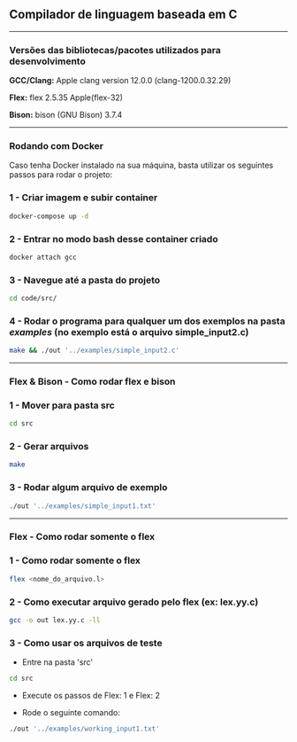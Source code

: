 ## Compilador de linguagem baseada em C

---

### Versões das bibliotecas/pacotes utilizados para desenvolvimento

**GCC/Clang:** Apple clang version 12.0.0 (clang-1200.0.32.29)

**Flex:** flex 2.5.35 Apple(flex-32)

**Bison:** bison (GNU Bison) 3.7.4

---

### Rodando com Docker

Caso tenha Docker instalado na sua máquina, basta utilizar os seguintes passos para rodar o projeto:

### 1 - Criar imagem e subir container

```bash
docker-compose up -d
```

### 2 - Entrar no modo bash desse container criado

```bash
docker attach gcc
```

### 3 - Navegue até a pasta do projeto

```bash
cd code/src/
```

### 4 - Rodar o programa para qualquer um dos exemplos na pasta *examples* (no exemplo está o arquivo simple_input2.c)

```bash
make && ./out '../examples/simple_input2.c'
```

---

### Flex & Bison - Como rodar flex e bison

### 1 - Mover para pasta src

```bash
cd src
```

### 2 - Gerar arquivos

```bash
make
```

### 3 - Rodar algum arquivo de exemplo

```bash
./out '../examples/simple_input1.txt'
```

---
### Flex - Como rodar somente o flex
### 1 - Como rodar somente o flex

```bash
flex <nome_do_arquivo.l>
```

### 2 - Como executar arquivo gerado pelo flex (ex: lex.yy.c)

```bash
gcc -o out lex.yy.c -ll
```

### 3 - Como usar os arquivos de teste

- Entre na pasta 'src'

```bash
cd src
```

- Execute os passos de Flex: 1 e Flex: 2

- Rode o seguinte comando:

```bash
./out '../examples/working_input1.txt'
```
